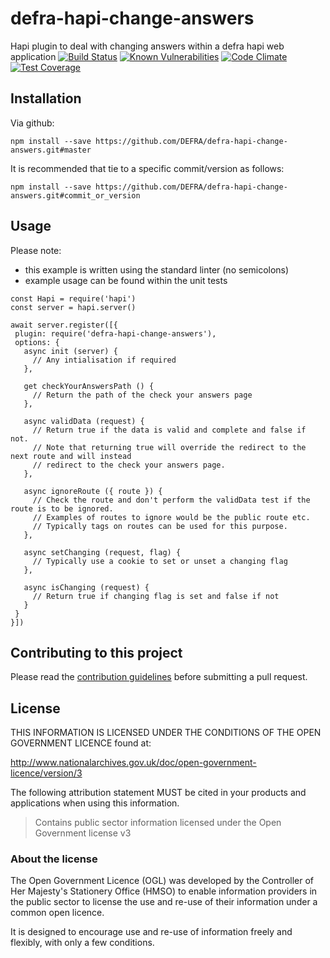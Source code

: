 # defra-hapi-change-answers
Hapi plugin to deal with changing answers within a defra hapi web application
[![Build Status](https://travis-ci.com/DEFRA/defra-hapi-change-answers.svg?branch=master)](https://travis-ci.com/DEFRA/defra-hapi-change-answers)
[![Known Vulnerabilities](https://snyk.io/test/github/defra/defra-hapi-change-answers/badge.svg)](https://snyk.io/test/github/defra/defra-hapi-change-answers)
[![Code Climate](https://codeclimate.com/github/DEFRA/defra-hapi-change-answers/badges/gpa.svg)](https://codeclimate.com/github/DEFRA/defra-hapi-change-answers)
[![Test Coverage](https://codeclimate.com/github/DEFRA/defra-hapi-change-answers/badges/coverage.svg)](https://codeclimate.com/github/DEFRA/defra-hapi-change-answers/coverage)

## Installation

Via github:
```
npm install --save https://github.com/DEFRA/defra-hapi-change-answers.git#master
```

It is recommended that tie to a specific commit/version as follows:
```
npm install --save https://github.com/DEFRA/defra-hapi-change-answers.git#commit_or_version
```
## Usage
Please note:
 - this example is written using the standard linter (no semicolons)
 - example usage can be found within the unit tests 
```
const Hapi = require('hapi')
const server = hapi.server()

await server.register([{
 plugin: require('defra-hapi-change-answers'),
 options: {
   async init (server) {
     // Any intialisation if required
   },

   get checkYourAnswersPath () {
     // Return the path of the check your answers page
   },

   async validData (request) {
     // Return true if the data is valid and complete and false if not.
     // Note that returning true will override the redirect to the next route and will instead
     // redirect to the check your answers page.
   },

   async ignoreRoute ({ route }) {
     // Check the route and don't perform the validData test if the route is to be ignored.
     // Examples of routes to ignore would be the public route etc.
     // Typically tags on routes can be used for this purpose.
   },

   async setChanging (request, flag) {
     // Typically use a cookie to set or unset a changing flag
   },

   async isChanging (request) {
     // Return true if changing flag is set and false if not
   }
 }
}])
```

## Contributing to this project

Please read the [contribution guidelines](/CONTRIBUTING.md) before submitting a pull request.

## License

THIS INFORMATION IS LICENSED UNDER THE CONDITIONS OF THE OPEN GOVERNMENT LICENCE found at:

<http://www.nationalarchives.gov.uk/doc/open-government-licence/version/3>

The following attribution statement MUST be cited in your products and applications when using this information.

>Contains public sector information licensed under the Open Government license v3

### About the license

The Open Government Licence (OGL) was developed by the Controller of Her Majesty's Stationery Office (HMSO) to enable information providers in the public sector to license the use and re-use of their information under a common open licence.

It is designed to encourage use and re-use of information freely and flexibly, with only a few conditions.
